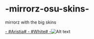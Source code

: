 # -mirrorz-osu-skins-

mirrorz with the big skins

[- #Aristia# - #White# -](https://mega.nz/file/3CR10YLY#WrhKxXepeVhSauqRY2Xflscags5w9cqncVKXdlH0esY)![Alt text](https://i.imgur.com/9mREp6X.png://full/path/to/img.jpg "Optional title")
